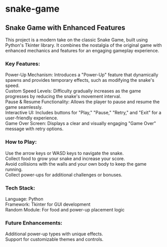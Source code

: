 # snake-game
<h2>Snake Game with Enhanced Features</h2>
This project is a modern take on the classic Snake Game, built using Python's Tkinter library. It combines the nostalgia of the original game with enhanced mechanics and features for an engaging gameplay experience.<br>

<h3>Key Features:</h3>
Power-Up Mechanism:  Introduces a "Power-Up" feature that dynamically spawns and provides temporary effects, such as modifying the snake's speed.<br>
Custom Speed Levels:  Difficulty gradually increases as the game progresses by reducing the snake's movement interval.<br>
Pause & Resume Functionality:  Allows the player to pause and resume the game seamlessly.<br>
Interactive UI:  Includes buttons for "Play," "Pause," "Retry," and "Exit" for a user-friendly experience.<br>
Game Over Screen:  Displays a clear and visually engaging "Game Over" message with retry options.<br>

<h3>How to Play:</h3>
Use the arrow keys or WASD keys to navigate the snake.<br>
Collect food to grow your snake and increase your score.<br>
Avoid collisions with the walls and your own body to keep the game running.<br>
Collect power-ups for additional challenges or bonuses.<br>

<h3>Tech Stack:</h3>
Language:  Python<br>
Framework:  Tkinter for GUI development<br>
Random Module:  For food and power-up placement logic<br>

<h3>Future Enhancements:</h3>
Additional power-up types with unique effects.<br>
Support for customizable themes and controls.<br>
